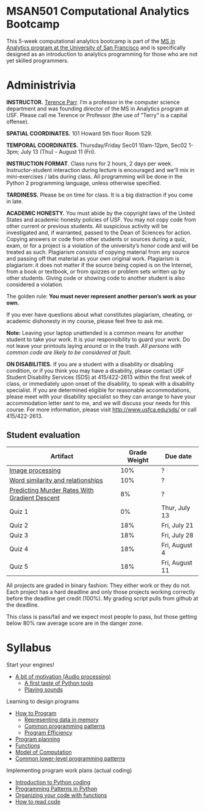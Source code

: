 MSAN501 Computational Analytics Bootcamp
=======

This 5-week computational analytics bootcamp is part of the [MS in Analytics program at the University of San Francisco](http://analytics.usfca.edu) and is specifically designed as an introduction to analytics programming for those who are not yet skilled programmers.

# Administrivia

**INSTRUCTOR.** [Terence Parr](http://parrt.cs.usfca.edu). I’m a professor in the computer science department and was founding director of the MS in Analytics program at USF.  Please call me Terence or Professor (the use of “Terry” is a capital offense).

**SPATIAL COORDINATES.** 101 Howard 5th floor Room 529.

**TEMPORAL COORDINATES.** Thursday/Friday Sec01 10am-12pm, Sec02 1-3pm; July 13 (Thu) - August 11 (Fri).

**INSTRUCTION FORMAT**. Class runs for 2 hours, 2 days per week. Instructor-student interaction during lecture is encouraged and we'll mix in mini-exercises / labs during class. All programming will be done in the Python 2 programming language, unless otherwise specified.

**TARDINESS.** Please be on time for class. It is a big distraction if you come in late.

**ACADEMIC HONESTY.** You must abide by the copyright laws of the United States and academic honesty policies of USF. You may not copy code from other current or previous students. All suspicious activity will be investigated and, if warranted, passed to the Dean of Sciences for action.  Copying answers or code from other students or sources during a quiz, exam, or for a project is a violation of the university’s honor code and will be treated as such. Plagiarism consists of copying material from any source and passing off that material as your own original work. Plagiarism is plagiarism: it does not matter if the source being copied is on the Internet, from a book or textbook, or from quizzes or problem sets written up by other students. Giving code or showing code to another student is also considered a violation.

The golden rule: **You must never represent another person’s work as your own.**

If you ever have questions about what constitutes plagiarism, cheating, or academic dishonesty in my course, please feel free to ask me.

**Note:** Leaving your laptop unattended is a common means for another student to take your work. It is your responsibility to guard your work. Do not leave your printouts laying around or in the trash. *All persons with common code are likely to be considered at fault.*

**ON DISABILITIES.** If you are a student with a disability or disabling condition, or if you think you may have a disability, please contact USF Student Disability Services (SDS) at 415/422-2613 within the first week of class, or immediately upon onset of the disability, to speak with a disability specialist. If you are determined eligible for reasonable accommodations, please meet with your disability specialist so they can arrange to have your accommodation letter sent to me, and we will discuss your needs for this course. For more information, please visit http://www.usfca.edu/sds/ or call 415/422-2613.

## Student evaluation

| Artifact | Grade Weight | Due date |
|--------|--------|--------|
|[Image processing](https://github.com/parrt/msan501/raw/master/projects/images.pdf)| 10%| ? |
| [Word similarity and relationships](https://github.com/parrt/msan501/blob/master/projects/docsim.md) | 10%| ? |
| [Predicting Murder Rates With Gradient Descent](https://github.com/parrt/msan501/raw/master/projects/regression-gradient-descent.pdf)| 8%| ? |
|Quiz 1| 0% | Thur, July 13 |
|Quiz 2| 18%| Fri, July 21 |
|Quiz 3| 18%| Fri, July 28 |
|Quiz 4| 18%| Fri, August 4 |
|Quiz 5| 18%| Fri, August 11 |

All projects are graded in binary fashion: They either work or they do not. Each project has a hard deadline and only those projects working correctly before the deadline get credit (100%).  My grading script pulls from github at the deadline.

This class is pass/fail and we expect most people to pass, but those getting below 80% raw average score are in the danger zone.

# Syllabus

Start your engines!

* [A bit of motivation (Audio processing)](notes/sound.ipynb)
  * [A first taste of Python tools](labs/hello.md)
  * [Playing sounds](labs/sound.md)

Learning to design programs

* [How to Program](notes/programming.md)
  * [Representing data in memory](notes/data-in-memory.md)
  * [Common programming patterns](notes/patterns.md)
  * [Program Efficiency](notes/complexity.md)
* [Program planning](notes/planning.md)
* [Functions](notes/functions.md)
* [Model of Computation](notes/computation.md)
* [Common lower-level programming patterns](notes/combinations.md)

Implementing program work plans (actual coding)

* [Introduction to Python coding](notes/coding.ipynb)
* [Programming Patterns in Python](notes/python-patterns.ipynb)
* [Organizing your code with functions](notes/coding-functions.ipynb)
* [How to read code](notes/reading-code.md)
